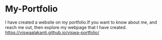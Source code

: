 # My-Portfolio
I have created a website on my portfolio.If you want to know about me, and reach me out, then explore my webpage that I have created.
https://viswaalakanti.github.io/viswa-portfolio/
